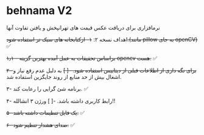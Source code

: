 # behnama V2
نرمافزاری برای دریافت عکس قیمت های تهرانپخش و یافتن تفاوت آنها

اهداف نسخه ۲:
~~۱- ازکتابخانه های سبک تر استفاده شود.(مانند pillow به جای openCV)~~   ✅

~~۱٫۱ - براساس تحقیقات به عمل آمده بهترین گزینه opencv هست.~~ ✅

~~۲- برای نگه داری از اطلاعات قبلی از دیتابیس استفاده شود.  -[ ]~~  به دلیل عدم رفع نیاز و اشغال بیش از حد منابع از روند جایگزین استفاده شد.

۳- برنامه شئ گرایی را رعابت کند.  ✅ 

۴- رابط کاربری داشته باشد.   -[ ]  ورژن ۳ انشالله!!

~~۵- یک فایل تنظیمات داشته باشد.~~ ✅

~~۶- صدای هشدار تنظیم شود.~~ ✅
